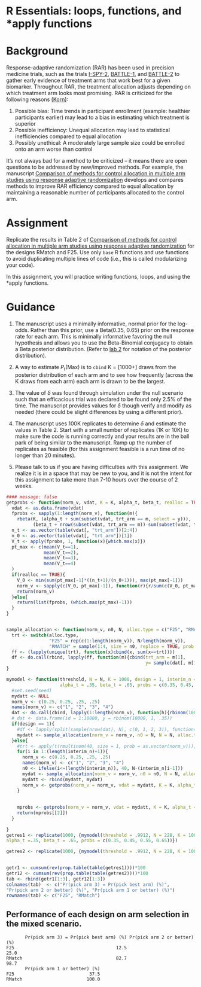 R Essentials: loops, functions, and \*apply functions
================

# Background

Response-adaptive randomization (RAR) has been used in precision
medicine trials, such as the trials
[I-SPY-2](https://www.nejm.org/doi/pdf/10.1056/NEJMoa1513750?articleTools=true),
[BATTLE-1](https://aacrjournals.org/cancerdiscovery/article/1/1/44/2198?casa_token=pK1gZcX-FgkAAAAA:KmsD6qnoaOMxqHJlg0VGlmqr2nqIl49Xupuh0FX7nnJXNjtdBwVWsdmVtUIXKdEWQ_e5i9pG),
and
[BATTLE-2](https://cdn.amegroups.cn/journals/amepc/files/journals/12/articles/6846/public/6846-PB2-R2.pdf)
to gather early evidence of treatment arms that work best for a given
biomarker. Throughout RAR, the treatment allocation adjusts depending on
which treatment arm looks most promising. RAR is criticized for the
following reasons
[(Korn)](https://watermark.silverchair.com/djx013.pdf?token=AQECAHi208BE49Ooan9kkhW_Ercy7Dm3ZL_9Cf3qfKAc485ysgAAAvswggL3BgkqhkiG9w0BBwagggLoMIIC5AIBADCCAt0GCSqGSIb3DQEHATAeBglghkgBZQMEAS4wEQQMUKqYjuX4J38OrUAJAgEQgIICrkuWgqA03alHxi4xfUz3ybPTepY21z2PaOZFRSmRgKhEf4ROr5tIP8MoeLwYxIexRpjXLTjKQ_Yn6s2oYBYUTJEG_gVqeevFGwvxyi8zas8R1GyiQWDyjnhBsjKcAsKCl6M63_K-LXEPLj7nyw4FZEefXgMSO91jz_bKseNLmhDEmZ7oPvO_xlBzWptEW4gE8I7mrv8h3NbFrM0BrbDIeOkIr36F3X-F3ip5a8lEDirZwrKyLCb598ivER1JVlr7iCzNV9OYHv6P79E6YxKGxJPDNk1WJ-ClcUb6aA87-Gae81SVipvqhu2npbLCFtWVikZKliWQ5lPE9CieOB9hnd93HLsp7Da9U3D0jodTMbk9RE28I7kzuoWHO8BEoPK8p1_1nTWw6pV5CbS02RFxtTr4-aCMm364vJAHrgP3rNmvi-KEGB4rxufA_hebdi2yS20nll2HdAVT81m_cm87x3YvVP7Ut9H-0zTCAVYACBJJUjKS7w7QKkIN-FqdQ7N7u_YJ83bl69sMF0fddIVTA6WFAJWpVmiij5ou34auXuzDtEKLN5nmQ-467HZtpMAkoyFxcyCdtI_ieuyCp1jlP3IC07JZAWvA_8A2W8hEFaRBimq0STpclvxEgt2OCDtE9kTXvS8v6ArS4U6ZkuM7Uw3PSG1ISoYAWPPvWzGMKWU4W4nCS0rT-TPWPJkPf8TGkUK9Q1cDemuYlWZBrYN-RUJ8X204vbqa-p9jsRKIfsQ0QDrW97qHYxf-659kKav288WZ8d5wmESsLKyHEc8JatY2dvmsIMIdeK3mKA68qDUqS3C1yO7X0T4BJZpJPGjjPzFrrqaLAmLdhdqITE5AcT_Eiy3upRuYw3TdqbznbDog3k2K2yIgQUZwu2HC9q_fJhqmxh0WkHQDyYeiXyqb):

1.  Possible bias: Time trends in participant enrollment (example:
    healthier participants earlier) may lead to a bias in estimating
    which treatment is superior
2.  Possible inefficiency: Unequal allocation may lead to statistical
    inefficiencies compared to equal allocation
3.  Possibly unethical: A moderately large sample size could be enrolled
    onto an arm worse than control

It’s not always bad for a method to be criticized – it means there are
open questions to be addressed by new/improved methods. For example, the
manuscript [Comparison of methods for control allocation in multiple arm
studies using response adaptive
randomization](https://journals.sagepub.com/doi/pdf/10.1177/1740774519877836)
develops and compares methods to improve RAR efficiency compared to
equal allocation by maintaining a reasonable number of participants
allocated to the control arm.

# Assignment

Replicate the results in Table 2 of [Comparison of methods for control
allocation in multiple arm studies using response adaptive
randomization](https://journals.sagepub.com/doi/pdf/10.1177/1740774519877836)
for the designs RMatch and F25. Use only `base` R functions and use
functions to avoid duplicating multiple lines of code (i.e., this is
called modularizing your code).

In this assignment, you will practice writing functions, loops, and
using the \*apply functions.

# Guidance

1.  The manuscript uses a minimally informative, normal prior for the
    log-odds. Rather than this prior, use a Beta(0.35, 0.65) prior on
    the response rate for each arm. This is minimally informative
    favoring the null hypothesis and allows you to use the Beta-Binomial
    conjugacy to obtain a Beta posterior distribution. (Refer to [lab
    2](https://uofuepibio.github.io/PHS7045-advanced-programming/week-02-lab.html)
    for notation of the posterior distribution).

2.  A way to estimate $P_t$(Max) is to `cbind` K = \[1000+\] draws from
    the posterior distribution of each arm and to see how frequently
    (across the K draws from each arm) each arm is drawn to be the
    largest.

3.  The value of $\delta$ was found through simulation under the null
    scenario such that an efficacious trial was declared to be found
    only 2.5% of the time. The manuscript provides values for $\delta$
    though verify and modify as needed (there could be slight
    differences by using a different prior).

4.  The manuscript uses 100K replicates to determine $\delta$ and
    estimate the values in Table 2. Start with a small number of
    replicates (1K or 10K) to make sure the code is running correctly
    and your results are in the ball park of being similar to the
    manuscript. Ramp up the number of replicates as feasible (for this
    assignment feasible is a run time of no longer than 20 minutes).

5.  Please talk to us if you are having difficulties with this
    assignment. We realize it is in a space that may be new to you, and
    it is not the intent for this assignment to take more than 7-10
    hours over the course of 2 weeks.

``` r
#### message: false
getprobs <- function(norm_v, vdat, K = K, alpha_t, beta_t, realloc = TRUE){
  vdat <- as.data.frame(vdat)
  fprobs <- sapply(1:length(norm_v), function(m){
    rbeta(K, (alpha_t + sum(subset(vdat, trt_arm == m, select = y))), 
          (beta_t + nrow(subset(vdat, trt_arm == m))-sum(subset(vdat, trt_arm == m, select = y))))})
  n_t <- as.vector(table(vdat[, "trt_arm"])[2:4])
  n_0 <- as.vector(table(vdat[, "trt_arm"])[1])
  V_t <- apply(fprobs, 1, function(x){which.max(x)})
  pt_max <- c(mean(V_t==1),
              mean(V_t==2),
              mean(V_t==3),
              mean(V_t==4)
  )
  if(realloc == TRUE){
    V_0 <- min(sum(pt_max[-1]*((n_t+1)/(n_0+1))), max(pt_max[-1]))
    norm_v <- sapply(c(V_0, pt_max[-1]), function(r){r/sum(c(V_0, pt_max[-1]))})
    return(norm_v)
  }else{
    return(list(fprobs, (which.max(pt_max)-1)))
  }
}


sample_allocation <- function(norm_v, n0, N, alloc.type = c("F25", "RMATCH"), probs = probs, dat){
  trt <- switch(alloc.type,
                "F25" = rep(c(1:length(norm_v)), N/length(norm_v)),
                "RMATCH" = sample(1:4, size = n0, replace = TRUE, prob = norm_v))
  ff <- (lapply(unique(trt), function(x)cbind(x, sum(x==trt))))
  df <- do.call(rbind, lapply(ff, function(m){cbind(trt_arm = m[1], 
                                                    y= sample(dat[, m[1]], m[2]))}))
}

mymodel <- function(threshold, N = N, K = 1000, design = 1, interim_n = c(40, 80, 120, 160, 200),
                    alpha_t = .35, beta_t = .65, probs = c(0.35, 0.45, 0.55, 0.65)){
  #set.seed(seed)
  mydatt <- NULL
  norm_v <- c(0.25, 0.25, .25, .25)
  names(norm_v) <- c("1", "2", "3", "4")
  dat <- do.call(cbind, lapply(1:length(norm_v), function(h){rbinom(1000, 1, probs[h])}))
  # dat <- data.frame(id = 1:10000, y = rbinom(10000, 1, .35))
  if(design == 1){
    #df <- lapply(split(sample(nrow(dat), N), c(0, 1, 2, 3)), function(i){dat[i, ]})
    mydatt <- sample_allocation(norm_v = norm_v, n0 = N, N = N, alloc.type = "F25", probs = probs, dat)
  }else{
    #trt <- apply(t(rmultinom(40, size = 1, prob = as.vector(norm_v))), 1, function(x) which(x==1)-1)
    for(i in 1:(length(interim_n)+1)){
      norm_v <- c(0.25, 0.25, .25, .25)
      names(norm_v) <- c("1", "2", "3", "4")
      n0 <- ifelse(i<=(length(interim_n)), 40, N-(interim_n[i-1]))
      mydat <- sample_allocation(norm_v = norm_v, n0 = n0, N = N, alloc.type = "RMATCH", probs = probs, dat)
      mydatt <- rbind(mydatt, mydat) 
      norm_v <- getprobs(norm_v = norm_v, vdat = mydatt, K = K, alpha_t = alpha_t, beta_t = beta_t, realloc = TRUE)
    }
    
    
    mprobs <- getprobs(norm_v = norm_v, vdat = mydatt, K = K, alpha_t = alpha_t, beta_t = beta_t, realloc = FALSE)
    return(mprobs[[2]])
  }
  
}
getres1 <- replicate(1000, {mymodel(threshold = .9912, N = 228, K = 1000, design = 1,
alpha_t =.35, beta_t = .65, probs = c(0.35, 0.45, 0.55, 0.65))})

getres2 <- replicate(1000, {mymodel(threshold = .9912, N = 228, K = 1000, design = 2, alpha_t =.35, beta_t = .65, probs = c(0.35, 0.45, 0.55, 0.65))})
 

getr1 <- cumsum(rev(prop.table(table(getres1))))*100 
getr12 <- cumsum(rev(prop.table(table(getres2))))*100
tab <- rbind(getr1[1:3], getr12[1:3])
colnames(tab)  <- c("Pr(pick arm 3) = Pr(pick best arm) (%)",
"Pr(pick arm 2 or better) (%)", "Pr(pick arm 1 or better) (%)")
rownames(tab) <- c("F25", "RMatch")
```

## Performance of each design on arm selection in the mixed scenario.

           Pr(pick arm 3) = Pr(pick best arm) (%) Pr(pick arm 2 or better) (%)
    F25                                      12.5                         25.0
    RMatch                                   82.7                         98.7
           Pr(pick arm 1 or better) (%)
    F25                            37.5
    RMatch                        100.0
